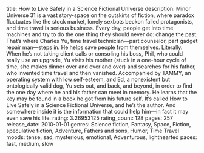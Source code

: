 title: How to Live Safely in a Science Fictional Universe
description: Minor Universe 31 is a vast story-space on the outskirts of fiction, where paradox fluctuates like the stock market, lonely sexbots beckon failed protagonists, and time travel is serious business. Every day, people get into time machines and try to do the one thing they should never do: change the past. That’s where Charles Yu, time travel technician—part counselor, part gadget repair man—steps in. He helps save people from themselves. Literally. When he’s not taking client calls or consoling his boss, Phil, who could really use an upgrade, Yu visits his mother (stuck in a one-hour cycle of time, she makes dinner over and over and over) and searches for his father, who invented time travel and then vanished. Accompanied by TAMMY, an operating system with low self-esteem, and Ed, a nonexistent but ontologically valid dog, Yu sets out, and back, and beyond, in order to find the one day where he and his father can meet in memory. He learns that the key may be found in a book he got from his future self. It’s called How to Live Safely in a Science Fictional Universe, and he’s the author. And somewhere inside it is the information that could help him—in fact it may even save his life.
rating: 3.26953125
rating_count: 128
pages: 257
release_date: 2010-01-01
genres: Science fiction, Fantasy, Space, Fiction, speculative fiction, Adventure, Fathers and sons, Humor, Time Travel
moods: tense, sad, mysterious, emotional, Adventurous, lighthearted
paces: fast, medium, slow